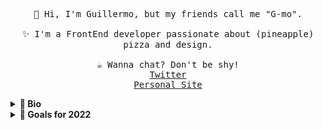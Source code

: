 <p align="center">
  <samp>
    👋 Hi, I'm Guillermo, but my friends call me "G-mo".
    <br /><br />✨ I'm a FrontEnd developer passionate about (pineapple) pizza
    and design. <br /><br />☕️ Wanna chat? Don't be shy!<br />
    <a href="https://twitter.com/pineapplegiant">Twitter</a><br />
    <a href="https://www.pineapplegiant.com/">Personal Site</a>
  </samp>
</p>

<details>
  <summary><b>🔬 Bio</b></summary>
  I'm a javascript developer and UX enthusiast passionate about design systems and web accessibility.  React is my frontend library of choice–if I'm not keeping it vanilla, and Neovim my editor of choice. 
  When I'm not coding, I thoroughly enjoy making and eating (hawaiian) pizza, playing on my nintendo switch, and reading or learning about philosophy. I've interned as a software engineer at both Intel
  and Workiva, where I wrote tests, technical documentation, and web code amongst many other things.

I currently work at [Searchspring](https://searchspring.com/) as an Implementations Engineer 🥳
</details>

<details>
  <summary><b>🔭 Goals for 2022</b></summary>
  <ul>
    <li>🕸👓 Finish my personal portfolio redesign and start blogging!!</li>
    <li>Finish Spaceduck</li>
    <li>Go completely in on native Neovim LSP and Treesitter</li>
    <li>Build stuff in React & ThreeJS</li>
    <li>Start streaming??</li>
    <li>Play with music & make some lofi beats</li>
  </ul>
</details>
